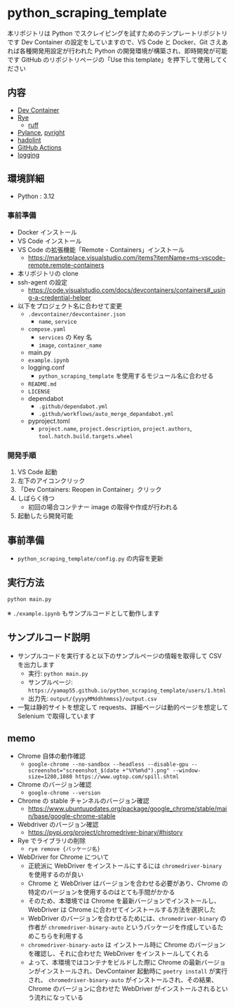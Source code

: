 # python_scraping_template

本リポジトリは Python でスクレイピングを試すためのテンプレートリポジトリです
Dev Container の設定をしていますので、VS Code と Docker、Git さえあれば各種開発用設定が行われた Python の開発環境が構築され、即時開発が可能です
GitHub のリポジトリページの「Use this template」を押下して使用してください

## 内容

- [Dev Container](https://code.visualstudio.com/docs/remote/containers)
- [Rye](https://rye.astral.sh/)
  - [ruff](https://beta.ruff.rs/docs/)
- [Pylance](https://marketplace.visualstudio.com/items?itemName=ms-python.vscode-pylance), [pyright](https://github.com/microsoft/pyright)
- [hadolint](https://github.com/hadolint/hadolint)
- [GitHub Actions](https://github.co.jp/features/actions)
- [logging](https://docs.python.org/ja/3/howto/logging.html)

## 環境詳細

- Python : 3.12

### 事前準備

- Docker インストール
- VS Code インストール
- VS Code の拡張機能「Remote - Containers」インストール
  - https://marketplace.visualstudio.com/items?itemName=ms-vscode-remote.remote-containers
- 本リポジトリの clone
- ssh-agent の設定
  - https://code.visualstudio.com/docs/devcontainers/containers#_using-a-credential-helper
- 以下をプロジェクト名に合わせて変更
  - `.devcontainer/devcontainer.json`
    - `name`, `service`
  - `compose.yaml`
    - `services` の Key 名
    - `image`, `container_name`
  - main.py
  - `example.ipynb`
  - logging.conf
    - `python_scraping_template` を使用するモジュール名に合わせる
  - `README.md`
  - `LICENSE`
  - dependabot
    - `.github/dependabot.yml`
    - `.github/workflows/auto_merge_depandabot.yml`
  - pyproject.toml
    - `project.name`, `project.description`, `project.authors`, `tool.hatch.build.targets.wheel`

### 開発手順

1. VS Code 起動
2. 左下のアイコンクリック
3. 「Dev Containers: Reopen in Container」クリック
4. しばらく待つ
   - 初回の場合コンテナー image の取得や作成が行われる
5. 起動したら開発可能

## 事前準備

- `python_scraping_template/config.py` の内容を更新

## 実行方法

`python main.py`

※ `./example.ipynb` もサンプルコードとして動作します

## サンプルコード説明

- サンプルコードを実行すると以下のサンプルページの情報を取得して CSV を出力します
  - 実行: `python main.py`
  - サンプルページ: `https://yamap55.github.io/python_scraping_template/users/1.html`
  - 出力先: `output/{yyyyMMddhhmmss}/output.csv`
- 一覧は静的サイトを想定して requests、詳細ページは動的ページを想定して Selenium で取得しています

## memo

- Chrome 自体の動作確認
  - `google-chrome --no-sandbox --headless --disable-gpu --screenshot="screenshot_$(date +"%Y%m%d").png" --window-size=1280,1080 https://www.ugtop.com/spill.shtml`
- Chrome のバージョン確認
  - `google-chrome --version`
- Chrome の stable チャンネルのバージョン確認
  - https://www.ubuntuupdates.org/package/google_chrome/stable/main/base/google-chrome-stable
- Webdriver のバージョン確認
  - https://pypi.org/project/chromedriver-binary/#history
- Rye でライブラリの削除
  - `rye remove {パッケージ名}`
- WebDriver for Chrome について
  - 正統派に WebDriver をインストールにするには `chromedriver-binary` を使用するのが良い
  - Chrome と WebDriver はバージョンを合わせる必要があり、Chrome の特定のバージョンを使用するのはとても手間がかかる
  - そのため、本環境では Chrome を最新バージョンでインストールし、WebDriver は Chrome に合わせてインストールする方法を選択した
  - WebDriver のバージョンを合わせるためには、`chromedriver-binary` の作者が `chromedriver-binary-auto` というパッケージを作成しているためこちらを利用する
  - `chromedriver-binary-auto` は インストール時に Chrome のバージョンを確認し、それに合わせた WebDriver をインストールしてくれる
  - よって、本環境ではコンテナをビルドした際に Chrome の最新バージョンがインストールされ、DevContainer 起動時に `poetry install` が実行され、 `chromedriver-binary-auto` がインストールされ、その結果、Chrome のバージョンに合わせた WebDriver がインストールされるという流れになっている
